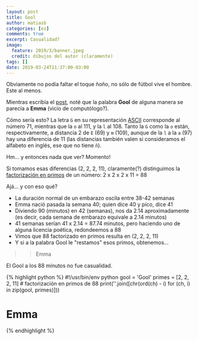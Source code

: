 ```yaml
---
layout: post
title: Gool
author: matiasb
categories: [es]
comments: true
excerpt: Casualidad?
image:
  feature: 2019/3/banner.jpeg
  credit: dibujos del autor (claramente)
tags: []
date: 2019-03-24T11:37:00-03:00
---
```


Obviamente no podía faltar el toque ñoño, no sólo de fútbol vive el hombre. Este al menos.

Mientras escribía el [post](/es/90-minutos#88min), noté que la palabra **Gool** de alguna manera se parecía a **Emma** (vicio de computólogo?).

Cómo sería esto? La letra `G` en su representación [ASCII](https://es.wikipedia.org/wiki/ASCII) corresponde al número 71, mientras que la `o` al 111, y la `l` al 108. Tanto la `G` como la `o` están, respectivamente, a distancia 2 de `E` (69) y `m` (109), aunque de la `l` a la `a` (97) hay una diferencia de 11 (las distancias también valen si consideramos el alfabeto en inglés, ese que no tiene `ñ`).

Hm... y entonces nada que ver? Momento!

Si tomamos esas diferencias (2, 2, 2, 11), claramente(?) distinguimos la [factorización en primos](https://es.wikipedia.org/wiki/Factorizaci%C3%B3n_de_enteros) de un número: 2 x 2 x 2 x 11 = 88

Ajá... y con eso qué?

 - La duración normal de un embarazo oscila entre 38-42 semanas
 - Emma nació pasada la semana 40; quien dice 40 y pico, dice 41
 - Diviendo 90 (minutos) en 42 (semanas), nos da 2.14 aproximadamente (es decir, cada semana de embarazo equivale a 2.14 minutos)
 - 41 semanas serían 41 x 2.14 = 87.74 minutos, pero haciendo uno de alguna licencia poética, redondeemos a 88
 - Vimos que 88 factorizado en primos resulta en (2, 2, 2, 11)
 - Y si a la palabra Gool le "restamos" esos primos, obtenemos...

>> Emma

El Gool a los 88 minutos no fue casualidad.


{% highlight python %}
#!/usr/bin/env python
gool = 'Gool'
primes = [2, 2, 2, 11]  # factorización en primos de 88
print(''.join([chr(ord(ch) - i) for (ch, i) in zip(gool, primes)]))
# Emma
{% endhighlight %}
